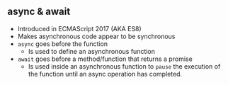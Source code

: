 ## async & await
- Introduced in ECMAScript 2017 (AKA ES8)
- Makes asynchronous code appear to be synchronous
- `async` goes before the function
    - Is used to define an asynchronous function
- `await` goes before a method/function that returns a promise
    - Is used inside an asynchronous function to `pause` the execution of the function until an async operation has completed.